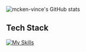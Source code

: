 ![mcken-vince's GitHub stats](https://github-readme-stats-git-master-mcken-vinces-projects.vercel.app/api?username=mcken-vince&show_icons=true&theme=transparent)

## Tech Stack
[![My Skills](https://skillicons.dev/icons?i=ts,nextjs,nestjs,graphql,kafka,sequelize,tailwind,python,azure,github,nodejs,html,css,materialui)](https://skillicons.dev)

<!--

Here are some ideas to get you started:

- 🔭 I’m currently working on ...
- 🌱 I’m currently learning ...
- 👯 I’m looking to collaborate on ...
- 🤔 I’m looking for help with ...
- 💬 Ask me about ...
- 📫 How to reach me: ...
- 😄 Pronouns: ...
- ⚡ Fun fact: ...
-->
